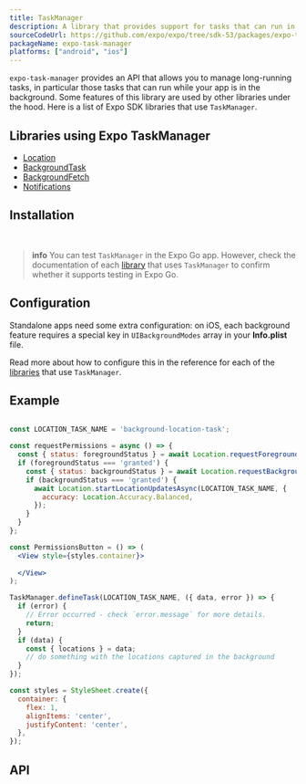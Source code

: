 ```yaml
---
title: TaskManager
description: A library that provides support for tasks that can run in the background.
sourceCodeUrl: https://github.com/expo/expo/tree/sdk-53/packages/expo-task-manager
packageName: expo-task-manager
platforms: ["android", "ios"]
---
```


`expo-task-manager` provides an API that allows you to manage long-running tasks, in particular those tasks that can run while your app is in the background. Some features of this library are used by other libraries under the hood. Here is a list of Expo SDK libraries that use `TaskManager`.

## Libraries using Expo TaskManager

- [Location](location.md)
- [BackgroundTask](background-task.md)
- [BackgroundFetch](background-fetch.md)
- [Notifications](notifications.md)

## Installation

<br />

> **info** You can test `TaskManager` in the Expo Go app. However, check the documentation of each [library](#libraries-using-expo-taskmanager) that uses `TaskManager` to confirm whether it supports testing in Expo Go.

## Configuration&ensp;

Standalone apps need some extra configuration: on iOS, each background feature requires a special key in `UIBackgroundModes` array in your **Info.plist** file.

Read more about how to configure this in the reference for each of the [libraries](#libraries-using-expo-taskmanager) that use `TaskManager`.

## Example

```jsx

const LOCATION_TASK_NAME = 'background-location-task';

const requestPermissions = async () => {
  const { status: foregroundStatus } = await Location.requestForegroundPermissionsAsync();
  if (foregroundStatus === 'granted') {
    const { status: backgroundStatus } = await Location.requestBackgroundPermissionsAsync();
    if (backgroundStatus === 'granted') {
      await Location.startLocationUpdatesAsync(LOCATION_TASK_NAME, {
        accuracy: Location.Accuracy.Balanced,
      });
    }
  }
};

const PermissionsButton = () => (
  <View style={styles.container}>
    
  </View>
);

TaskManager.defineTask(LOCATION_TASK_NAME, ({ data, error }) => {
  if (error) {
    // Error occurred - check `error.message` for more details.
    return;
  }
  if (data) {
    const { locations } = data;
    // do something with the locations captured in the background
  }
});

const styles = StyleSheet.create({
  container: {
    flex: 1,
    alignItems: 'center',
    justifyContent: 'center',
  },
});

```

## API

```js

```